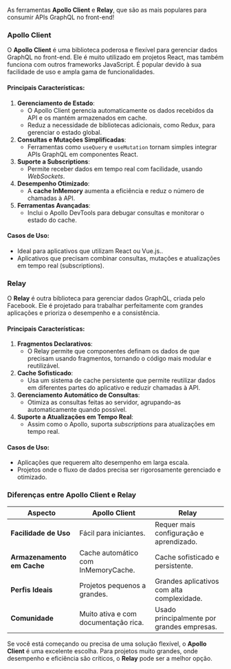 As ferramentas **Apollo Client** e **Relay**, que são as mais populares para consumir APIs GraphQL no front-end!

### **Apollo Client**

O **Apollo Client** é uma biblioteca poderosa e flexível para gerenciar dados GraphQL no front-end. Ele é muito utilizado em projetos React, mas também funciona com outros frameworks JavaScript. É popular devido à sua facilidade de uso e ampla gama de funcionalidades.

#### **Principais Características:**

1. **Gerenciamento de Estado**:
    - O Apollo Client gerencia automaticamente os dados recebidos da API e os mantém armazenados em cache.
    - Reduz a necessidade de bibliotecas adicionais, como Redux, para gerenciar o estado global.
2. **Consultas e Mutações Simplificadas**:
    - Ferramentas como `useQuery` e `useMutation` tornam simples integrar APIs GraphQL em componentes React.
3. **Suporte a Subscriptions**:
    - Permite receber dados em tempo real com facilidade, usando _WebSockets_.
4. **Desempenho Otimizado**:
    - A **cache InMemory** aumenta a eficiência e reduz o número de chamadas à API.
5. **Ferramentas Avançadas**:
    - Inclui o Apollo DevTools para debugar consultas e monitorar o estado do cache.

#### **Casos de Uso:**

- Ideal para aplicativos que utilizam React ou Vue.js..
- Aplicativos que precisam combinar consultas, mutações e atualizações em tempo real (subscriptions).

### **Relay**

O **Relay** é outra biblioteca para gerenciar dados GraphQL, criada pelo Facebook. Ele é projetado para trabalhar perfeitamente com grandes aplicações e prioriza o desempenho e a consistência.

#### **Principais Características:**

1. **Fragmentos Declarativos**:
    - O Relay permite que componentes definam os dados de que precisam usando fragmentos, tornando o código mais modular e reutilizável.
2. **Cache Sofisticado**:
    - Usa um sistema de cache persistente que permite reutilizar dados em diferentes partes do aplicativo e reduzir chamadas à API.
3. **Gerenciamento Automático de Consultas**:
    - Otimiza as consultas feitas ao servidor, agrupando-as automaticamente quando possível.
4. **Suporte a Atualizações em Tempo Real**:
    - Assim como o Apollo, suporta _subscriptions_ para atualizações em tempo real.

#### **Casos de Uso:**

- Aplicações que requerem alto desempenho em larga escala.
- Projetos onde o fluxo de dados precisa ser rigorosamente gerenciado e otimizado.

### **Diferenças entre Apollo Client e Relay**

|Aspecto|Apollo Client|Relay|
|---|---|---|
|**Facilidade de Uso**|Fácil para iniciantes.|Requer mais configuração e aprendizado.|
|**Armazenamento em Cache**|Cache automático com InMemoryCache.|Cache sofisticado e persistente.|
|**Perfis Ideais**|Projetos pequenos a grandes.|Grandes aplicativos com alta complexidade.|
|**Comunidade**|Muito ativa e com documentação rica.|Usado principalmente por grandes empresas.|

Se você está começando ou precisa de uma solução flexível, o **Apollo Client** é uma excelente escolha. Para projetos muito grandes, onde desempenho e eficiência são críticos, o **Relay** pode ser a melhor opção.

